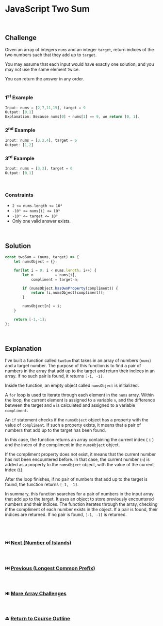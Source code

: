 # JavaScript Two Sum
<br/>

## Challenge
Given an array of integers `nums` and an integer `target`, return indices of the two numbers such that they add up to `target`.

You may assume that each input would have exactly one solution, and you may not use the same element twice.

You can return the answer in any order.
<br/>
<br/>

### 1<sup>st</sup> Example

```JavaScript
Input: nums = [2,7,11,15], target = 9
Output: [0,1]
Explanation: Because nums[0] + nums[1] == 9, we return [0, 1].
```

### 2<sup>nd</sup> Example

```JavaScript
Input: nums = [3,2,4], target = 6
Output: [1,2]
```

### 3<sup>rd</sup> Example

```JavaScript
Input: nums = [3,3], target = 6
Output: [0,1]
```

<br/>

### Constraints

- `2 <= nums.length <= 10⁴`
- `-10⁹ <= nums[i] <= 10⁹`
- `-10⁹ <= target <= 10⁹`
- Only one valid answer exists.

<br/>

## Solution

```JavaScript
const twoSum = (nums, target) => {
    let numsObject = {};

    for(let i = 0; i < nums.length; i++) {
        let n          = nums[i],
            compliment = target-n;

        if (numsObject.hasOwnProperty(compliment)) {
            return [i,numsObject[compliment]];
        }

        numsObject[n] = i;
    }

    return [-1,-1];
};
```

<br/>

## Explanation

I've built a function called `twoSum` that takes in an array of numbers (`nums`) and a target number. The purpose of this function is to find a pair of numbers in the array that add up to the target and return their indices in an array. If no such pair is found, it returns `[-1, -1]`.
<br/>

Inside the function, an empty object called `numsObject` is initialized.
<br/>

A `for` loop is used to iterate through each element in the `nums` array. Within the loop, the current element is assigned to a variable `n`, and the difference between the target and `n` is calculated and assigned to a variable `compliment`.
<br/>

An `if` statement checks if the `numsObject` object has a property with the value of `compliment`. If such a property exists, it means that a pair of numbers that add up to the target has been found.
<br/>

In this case, the function returns an array containing the current index ( `i` ) and the index of the compliment in the `numsObject` object.
<br/>

If the compliment property does not exist, it means that the current number has not been encountered before. In that case, the current number (`n`) is added as a property to the `numsObject` object, with the value of the current index (`i`).
<br/>

After the loop finishes, if no pair of numbers that add up to the target is found, the function returns `[-1, -1]`.
<br/>

In summary, this function searches for a pair of numbers in the input array that add up to the target. It uses an object to store previously encountered numbers and their indices. The function iterates through the array, checking if the compliment of each number exists in the object. If a pair is found, their indices are returned. If no pair is found, `[-1, -1]` is returned.
<br/>
<br/>
<br/>
<br/>

### :next_track_button: [Next (Number of Islands)][Next]
<br/>

### :previous_track_button: [Previous (Longest Common Prefix)][Previous]
<br/>

### :play_or_pause_button: [More Array Challenges][More]
<br/>

### :eject_button: [Return to Course Outline][Return]
<br/>

[Next]: https://github.com/Superklok/JavaScriptArrays/blob/main/JavaScriptNumberOfIslands.md
[Previous]: https://github.com/Superklok/JavaScriptStrings/blob/main/JavaScriptLongestCommonPrefix.md
[More]: https://github.com/Superklok/JavaScriptArrays
[Return]: https://github.com/Superklok/LearnJavaScript